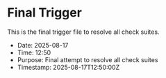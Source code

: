 # Final Trigger

This is the final trigger file to resolve all check suites.

- Date: 2025-08-17
- Time: 12:50
- Purpose: Final attempt to resolve all check suites
- Timestamp: 2025-08-17T12:50:00Z

